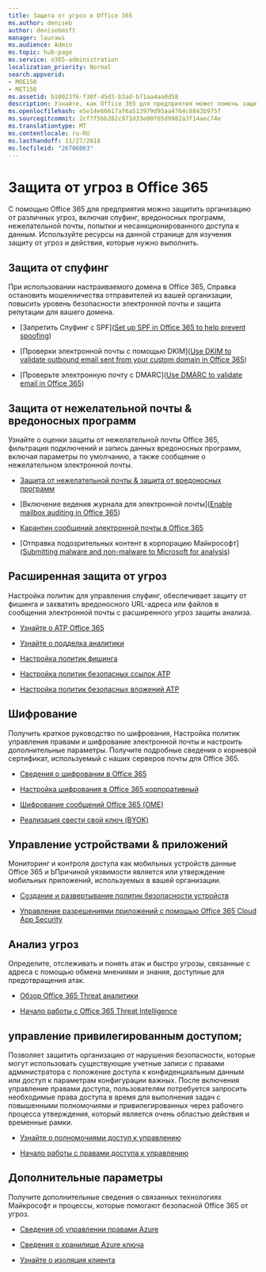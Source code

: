 ```yaml
---
title: Защита от угроз в Office 365
ms.author: deniseb
author: denisebmsft
manager: laurawi
ms.audience: Admin
ms.topic: hub-page
ms.service: o365-administration
localization_priority: Normal
search.appverid:
- MOE150
- MET150
ms.assetid: b10023f6-f30f-45d3-b3ad-b71aa4aa0d58
description: Узнайте, как Office 365 для предприятия может помочь защитить организацию от различных угроз, включая спуфинг, вредоносных программ, нежелательной почты, попытки и несанкционированного доступа к данным.
ms.openlocfilehash: e5e14e66617af6a513979d93aa4764c8843b975f
ms.sourcegitcommit: 2cf7f5bb282c971d33e00f65d9982a3f14aec74e
ms.translationtype: MT
ms.contentlocale: ru-RU
ms.lasthandoff: 11/27/2018
ms.locfileid: "26706063"
---
```

# <a name="protect-against-threats-in-office-365"></a>Защита от угроз в Office 365

С помощью Office 365 для предприятия можно защитить организацию от различных угроз, включая спуфинг, вредоносных программ, нежелательной почты, попытки и несанкционированного доступа к данным. Используйте ресурсы на данной странице для изучения защиту от угроз и действия, которые нужно выполнить.
  
## <a name="anti-spoofing"></a>Защита от спуфинг

При использовании настраиваемого домена в Office 365, Справка остановить мошенничества отправителей из вашей организации, повысить уровень безопасности электронной почты и защита репутации для вашего домена.
  
- [Запретить Спуфинг с SPF]([Set up SPF in Office 365 to help prevent spoofing](set-up-spf-in-office-365-to-help-prevent-spoofing.md))
    
- [Проверки электронной почты с помощью DKIM]([Use DKIM to validate outbound email sent from your custom domain in Office 365](use-dkim-to-validate-outbound-email.md))
    
- [Проверьте электронную почту с DMARC]([Use DMARC to validate email in Office 365](use-dmarc-to-validate-email.md))
    
## <a name="anti-spam-amp-anti-malware"></a>Защита от нежелательной почты &amp; вредоносных программ

Узнайте о оценки защиты от нежелательной почты Office 365, фильтрация подключений и запись данных вредоносных программ, включая параметры по умолчанию, а также сообщение о нежелательном электронной почты.
  
- [Защита от нежелательной почты &amp; защита от вредоносных программ](anti-spam-and-anti-malware-protection.md)
    
- [Включение ведения журнала для электронной почты]([Enable mailbox auditing in Office 365](enable-mailbox-auditing.md))
    
- [Карантин сообщений электронной почты в Office 365](quarantine-email-messages.md)
    
- [Отправка подозрительных контент в корпорацию Майкрософт]([Submitting malware and non-malware to Microsoft for analysis](submitting-malware-and-non-malware-to-microsoft-for-analysis.md))
    
## <a name="advanced-threat-protection"></a>Расширенная защита от угроз

Настройка политик для управления спуфинг, обеспечивает защиту от фишинга и захватить вредоносного URL-адреса или файлов в сообщения электронной почты с расширенного угроз защиты анализа.
  
- [Узнайте о ATP Office 365](office-365-atp.md)
    
- [Узнайте о подделка аналитики](learn-about-spoof-intelligence.md)
    
- [Настройка политик фишинга](set-up-anti-phishing-policies.md)
    
- [Настройка политик безопасных ссылок ATP](set-up-atp-safe-links-policies.md)
    
- [Настройка политик безопасных вложений ATP](set-up-atp-safe-attachments-policies.md)
    
## <a name="encryption"></a>Шифрование

Получить краткое руководство по шифрования, Настройка политик управления правами и шифрование электронной почты и настроить дополнительные параметры. Получите подробные сведения о корневой сертификат, используемый с наших серверов почты для Office 365.
  
- [Сведения о шифровании в Office 365](encryption.md)
    
- [Настройка шифрования в Office 365 корпоративный](set-up-encryption.md)
    
- [Шифрование сообщений Office 365 (OME)](ome.md)
    
- [Реализация свести свой ключ (BYOK)](https://docs.microsoft.com/azure/key-vault/key-vault-hsm-protected-keys#implementing-bring-your-own-key-byok-for-azure-key-vault)
    
## <a name="managing-devices-amp-apps"></a>Управление устройствами &amp; приложений

Мониторинг и контроля доступа как мобильных устройств данные Office 365 и bПричиной уязвимости является или утверждение мобильных приложений, используемых в вашей организации.
  
- [Создание и развертывание политик безопасности устройств](https://support.office.com/article/d310f556-8bfb-497b-9bd7-fe3c36ea2fd6)
    
- [Управление разрешениями приложений с помощью Office 365 Cloud App Security](manage-app-permissions-in-ocas.md)
    
## <a name="threat-intelligence"></a>Анализ угроз

Определите, отслеживать и понять атак и быстро угрозы, связанные с адреса с помощью обмена мнениями и знания, доступные для предотвращения атак.
  
- [Обзор Office 365 Threat аналитики](office-365-ti.md)
    
- [Начало работы с Office 365 Threat Intelligence](get-started-with-ti.md)
    
## <a name="privileged-access-management"></a>управление привилегированным доступом;

Позволяет защитить организацию от нарушения безопасности, которые могут использовать существующие учетные записи с правами администратора с положение доступа к конфиденциальным данным или доступ к параметрам конфигурации важных. После включения управление правами доступа, пользователям потребуется запросить необходимые права доступа в время для выполнения задач с повышенными полномочиями и привилегированных через рабочего процесса утверждения, который является очень областью действия и временные рамки.
  
- [Узнайте о полномочиями доступ к управлению](privileged-access-management-overview.md)
    
- [Начало работы с правами доступа к управлению](privileged-access-management-configuration.md)

## <a name="additional-options"></a>Дополнительные параметры

Получите дополнительные сведения о связанных технологиях Майкрософт и процессы, которые помогают безопасной Office 365 от угроз.
  
- [Сведения об управлении правами Azure](https://docs.microsoft.com/information-protection/understand-explore/what-is-azure-rms)
    
- [Сведения о хранилище Azure ключа](https://docs.microsoft.com/azure/key-vault/)
    
- [Узнайте о изоляция клиента](http://download.microsoft.com/download/3/F/0/3F0420A2-657B-44B6-B21E-D7BD98A94390/Tenant%20Isolation%20in%20Office%20365.pdf)
    

